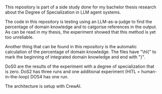 This repository is part of a side study done for my bachelor thesis research about the Degree of Specialization in LLM agent systems. 

The code in this repository is testing using an LLM-as-a-judge to find the percentage of domain knowledge and to catgorise references in the output. As can be read in my thesis, the experiment showed that this method is yet too unreliable. 

Another thing that can be found in this repository is the automatic calculation of the percentage of domain knowledge. The files have "\hl{" to mark the beginning of integrated domain knowledge and end with "}".

DoS0 are the results of the experiment with a degree of specialization that is zero.
DoS2 has three runs and one additional experiment (HITL = human-in-the-loop)
DOS4 has one run. 

The architecture is setup with CrewAI. 
